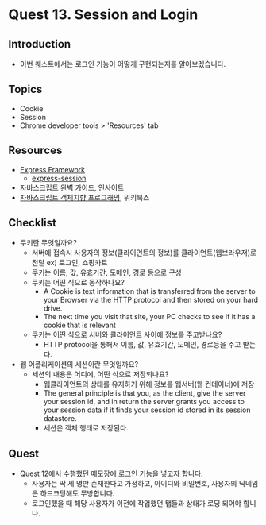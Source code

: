 # Quest 13. Session and Login


## Introduction
* 이번 퀘스트에서는 로그인 기능이 어떻게 구현되는지를 알아보겠습니다.

## Topics
* Cookie
* Session
* Chrome developer tools > 'Resources' tab

## Resources
* [Express Framework](http://expressjs.com/)
  * [express-session](https://github.com/expressjs/session)
* [자바스크립트 완벽 가이드](http://www.yes24.com/24/Goods/8275120?Acode=101), 인사이트
* [자바스크립트 객체지향 프로그래밍](http://www.yes24.com/24/Goods/7276246?Acode=101), 위키북스

## Checklist
* 쿠키란 무엇일까요?
    * 서버에 접속시 사용자의 정보(클라이언트의 정보)를 클라이언트(웹브라우저)로 전달 ex) 로그인, 쇼핑카트
    * 쿠키는 이름, 값, 유효기간, 도메인, 경로 등으로 구성
  * 쿠키는 어떤 식으로 동작하나요?
    * A Cookie is text information that is transferred from the server to your Browser via the HTTP protocol and then stored on your hard drive.
    * The next time you visit that site, your PC checks to see if it has a cookie that is relevant
  * 쿠키는 어떤 식으로 서버와 클라이언트 사이에 정보를 주고받나요?
    * HTTP protocol을 통해서 이름, 값, 유효기간, 도메인, 경로등을 주고 받는다.
* 웹 어플리케이션의 세션이란 무엇일까요?
  * 세션의 내용은 어디에, 어떤 식으로 저장되나요?
    * 웹클라이언트의 상태를 유지하기 위해 정보를 웹서버(웹 컨테이너)에 저장
    * The general principle is that you, as the client, give the server your session id, and in return the server grants you access to your session data if it finds your session id stored in its session datastore.
    * 세션은 객체 행태로 저장된다.
    
## Quest
* Quest 12에서 수행했던 메모장에 로그인 기능을 넣고자 합니다.
  * 사용자는 딱 세 명만 존재한다고 가정하고, 아이디와 비밀번호, 사용자의 닉네임은 하드코딩해도 무방합니다.
  * 로그인했을 때 해당 사용자가 이전에 작업했던 탭들과 상태가 로딩 되어야 합니다.
